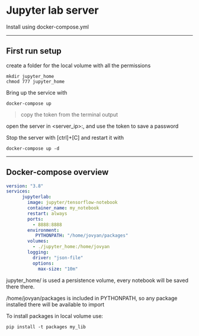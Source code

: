 # Jupyter lab server
Install using docker-compose.yml


***
## First run setup
create a folder for the local volume with all the permissions

	mkdir jupyter_home
	chmod 777 jupyter_home

Bring up the service with
	
	docker-compose up

> copy the token from the terminal output

open the server in <server_ip>:<port>, and use the token to save a password

Stop the server with [ctrl]+[C] and restart it with
	
	docker-compose up -d

***

## Docker-compose overview


```yaml
version: "3.8"
services:
      jupyterlab:
        image: jupyter/tensorflow-notebook
        container_name: my_notebook
        restart: always
        ports:
          - 8888:8888
        environment:
           PYTHONPATH: "/home/jovyan/packages"
        volumes:
          - ./jupyter_home:/home/jovyan
        logging:
          driver: "json-file"
          options:
            max-size: "10m"  
```

jupyter_home/ is used a persistence volume, every notebook will be saved there there.

/home/jovyan/packages is included in PYTHONPATH, so any package installed there will be available to import

To install packages in local volume use:

	pip install -t packages my_lib
